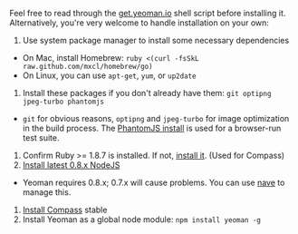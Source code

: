 Feel free to read through the [get.yeoman.io](http://get.yeoman.io) shell script before installing it. Alternatively, you're very welcome to handle installation on your own:

1. Use system package manager to install some necessary dependencies
  * On Mac, install Homebrew: `ruby <(curl -fsSkL raw.github.com/mxcl/homebrew/go)`
  * On Linux, you can use `apt-get`, `yum`, or `up2date`
1. Install these packages if you don't already have them: `git optipng jpeg-turbo phantomjs`
  * `git` for obvious reasons, `optipng` and `jpeg-turbo` for image optimization in the build process. The [PhantomJS install](http://phantomjs.org/download.html) is used for a browser-run test suite.
1. Confirm Ruby >= 1.8.7 is installed. If not, [install it](http://www.ruby-lang.org/en/downloads/). (Used for Compass)
1. [Install latest 0.8.x NodeJS](http://nodejs.org/)  
  * Yeoman requires 0.8.x; 0.7.x will cause problems. You can use [nave](https://github.com/isaacs/nave#readme) to manage this.
1. [Install Compass](http://compass-style.org/install/) stable
1. Install Yeoman as a global node module: `npm install yeoman -g`